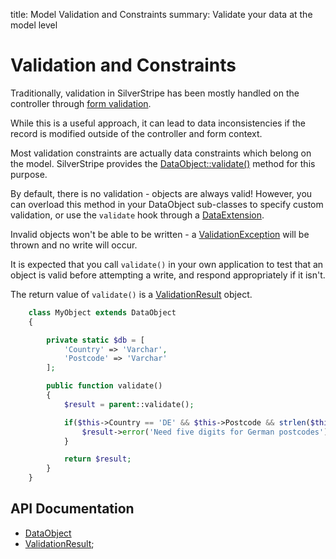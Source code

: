 title: Model Validation and Constraints
summary: Validate your data at the model level

# Validation and Constraints

Traditionally, validation in SilverStripe has been mostly handled on the controller through [form validation](../forms).

While this is a useful approach, it can lead to data inconsistencies if the record is modified outside of the 
controller and form context.

Most validation constraints are actually data constraints which belong on the model. SilverStripe provides the 
[DataObject::validate()](api:SilverStripe\ORM\DataObject::validate()) method for this purpose.

By default, there is no validation - objects are always valid! However, you can overload this method in your DataObject 
sub-classes to specify custom validation, or use the `validate` hook through a [DataExtension](api:SilverStripe\ORM\DataExtension).

Invalid objects won't be able to be written - a [ValidationException](api:SilverStripe\ORM\ValidationException) will be thrown and no write will occur.

It is expected that you call `validate()` in your own application to test that an object is valid before attempting a 
write, and respond appropriately if it isn't.

The return value of `validate()` is a [ValidationResult](api:SilverStripe\ORM\ValidationResult) object.

```php
	class MyObject extends DataObject 
	{

		private static $db = [
			'Country' => 'Varchar',
			'Postcode' => 'Varchar'
		];

		public function validate() 
		{
			$result = parent::validate();

			if($this->Country == 'DE' && $this->Postcode && strlen($this->Postcode) != 5) {
				$result->error('Need five digits for German postcodes');
			}

			return $result;
		}
	}

```

## API Documentation

* [DataObject](api:SilverStripe\ORM\DataObject)
* [ValidationResult](api:SilverStripe\ORM\ValidationResult);
